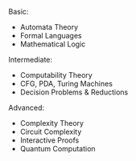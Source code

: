 Basic:
- Automata Theory
- Formal Languages
- Mathematical Logic

Intermediate:
- Computability Theory
- CFG, PDA, Turing Machines
- Decision Problems & Reductions

Advanced:
- Complexity Theory
- Circuit Complexity
- Interactive Proofs
- Quantum Computation
